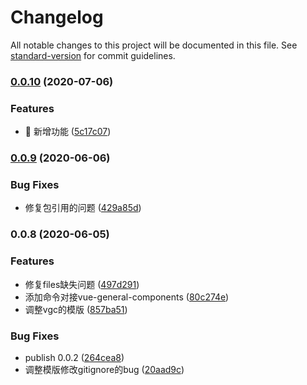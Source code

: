 # Changelog

All notable changes to this project will be documented in this file. See [standard-version](https://github.com/conventional-changelog/standard-version) for commit guidelines.

### [0.0.10](https://github.com/xxholly32/create-vgc/compare/v0.0.9...v0.0.10) (2020-07-06)


### Features

* 🎸 新增功能 ([5c17c07](https://github.com/xxholly32/create-vgc/commit/5c17c0724af69b50ff7bb3db15d7b844b75f1adf))

### [0.0.9](https://github.com/xxholly32/create-vgc/compare/v0.0.8...v0.0.9) (2020-06-06)


### Bug Fixes

* 修复包引用的问题 ([429a85d](https://github.com/xxholly32/create-vgc/commit/429a85d535871c77c7aff82dd404df37728436c7))

### 0.0.8 (2020-06-05)


### Features

* 修复files缺失问题 ([497d291](https://github.com/xxholly32/create-vgc/commit/497d29188fda331fbba36c32892e9bcad6e92008))
* 添加命令对接vue-general-components ([80c274e](https://github.com/xxholly32/create-vgc/commit/80c274e895288db2d48e27b879fb3c123738b03a))
* 调整vgc的模版 ([857ba51](https://github.com/xxholly32/create-vgc/commit/857ba511cf20c9f2ac2dd161907c272ba687500c))


### Bug Fixes

* publish 0.0.2 ([264cea8](https://github.com/xxholly32/create-vgc/commit/264cea817399a7811f1f5f72b79c5d7b31c41784))
* 调整模版修改gitignore的bug ([20aad9c](https://github.com/xxholly32/create-vgc/commit/20aad9c521823b5b00a4367845d741c76547f683))

